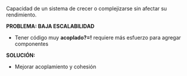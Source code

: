 Capacidad de un sistema de crecer o complejizarse sin afectar su rendimiento.

**PROBLEMA: BAJA ESCALABILIDAD**

- Tener código muy **acoplado?=!** requiere más esfuerzo para agregar componentes

**SOLUCIÓN:**

- Mejorar acoplamiento y cohesión


